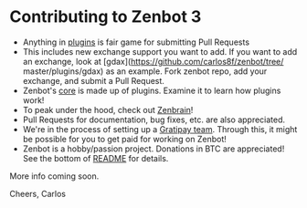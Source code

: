 # Contributing to Zenbot 3

- Anything in [plugins](https://github.com/carlos8f/zenbot/tree/master/plugins) is fair game for submitting Pull Requests
- This includes new exchange support you want to add. If you want to add an exchange, look at [gdax](https://github.com/carlos8f/zenbot/tree/
master/plugins/gdax) as an example. Fork zenbot repo, add your exchange, and submit a Pull Request.
- Zenbot's [core](https://github.com/carlos8f/zenbot/tree/master/core) is made up of plugins. Examine it to learn how plugins work!
- To peak under the hood, check out [Zenbrain](https://github.com/carlos8f/zenbrain)!
- Pull Requests for documentation, bug fixes, etc. are also appreciated.
- We're in the process of setting up a [Gratipay team](https://gratipay.com/Zenbot-3/). Through this, it might be possible for you to get paid for working on Zenbot!
- Zenbot is a hobby/passion project. Donations in BTC are appreciated! See the bottom of [README](https://github.com/carlos8f/zenbot/blob/master/README.md) for details.

More info coming soon.

Cheers,
Carlos